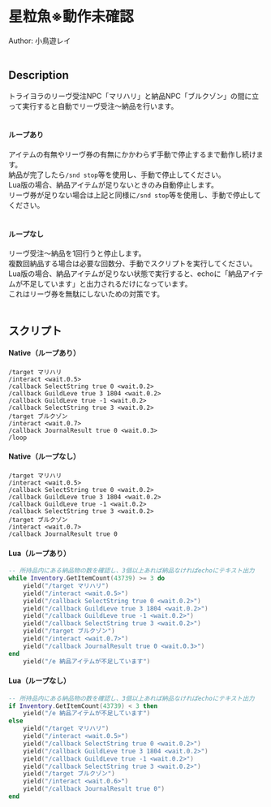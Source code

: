 # 星粒魚※動作未確認<br/>
Author: 小鳥遊レイ
<br/>
<br/>

## Description<br/>
トライヨラのリーヴ受注NPC「マリハリ」と納品NPC「ブルクゾン」の間に立って実行すると自動でリーヴ受注～納品を行います。<br/>
<br/>
#### ループあり<br/>
アイテムの有無やリーヴ券の有無にかかわらず手動で停止するまで動作し続けます。<br/>
納品が完了したら`/snd stop`等を使用し、手動で停止してください。<br/>
Lua版の場合、納品アイテムが足りないときのみ自動停止します。<br/>
リーヴ券が足りない場合は上記と同様に`/snd stop`等を使用し、手動で停止してください。<br/>
<br/>

#### ループなし<br/>
リーヴ受注～納品を1回行うと停止します。<br/>
複数回納品する場合は必要な回数分、手動でスクリプトを実行してください。<br/>
Lua版の場合、納品アイテムが足りない状態で実行すると、echoに「納品アイテムが不足しています」と出力されるだけになっています。<br/>
これはリーヴ券を無駄にしないための対策です。<br/>
<br/>

## スクリプト<br/>
#### Native（ループあり）<!-- ※動作未確認 -->
```
/target マリハリ
/interact <wait.0.5>
/callback SelectString true 0 <wait.0.2>
/callback GuildLeve true 3 1804 <wait.0.2>
/callback GuildLeve true -1 <wait.0.2>
/callback SelectString true 3 <wait.0.2>
/target ブルクゾン
/interact <wait.0.7>
/callback JournalResult true 0 <wait.0.3>
/loop
```
#### Native（ループなし）<!-- ※動作未確認 -->
```
/target マリハリ
/interact <wait.0.5>
/callback SelectString true 0 <wait.0.2>
/callback GuildLeve true 3 1804 <wait.0.2>
/callback GuildLeve true -1 <wait.0.2>
/callback SelectString true 3 <wait.0.2>
/target ブルクゾン
/interact <wait.0.7>
/callback JournalResult true 0
```
#### Lua（ループあり）<!-- ※動作未確認 -->
```Lua
-- 所持品内にある納品物の数を確認し、3個以上あれば納品なければechoにテキスト出力
while Inventory.GetItemCount(43739) >= 3 do
    yield("/target マリハリ")
    yield("/interact <wait.0.5>")
    yield("/callback SelectString true 0 <wait.0.2>")
    yield("/callback GuildLeve true 3 1804 <wait.0.2>")
    yield("/callback GuildLeve true -1 <wait.0.2>")
    yield("/callback SelectString true 3 <wait.0.2>")
    yield("/target ブルクゾン")
    yield("/interact <wait.0.7>")
    yield("/callback JournalResult true 0 <wait.0.3>")
end
    yield("/e 納品アイテムが不足しています")
```
#### Lua（ループなし）<!-- ※動作未確認 -->
```Lua
-- 所持品内にある納品物の数を確認し、3個以上あれば納品なければechoにテキスト出力
if Inventory.GetItemCount(43739) < 3 then
    yield("/e 納品アイテムが不足しています")
else
    yield("/target マリハリ")
    yield("/interact <wait.0.5>")
    yield("/callback SelectString true 0 <wait.0.2>")
    yield("/callback GuildLeve true 3 1804 <wait.0.2>")
    yield("/callback GuildLeve true -1 <wait.0.2>")
    yield("/callback SelectString true 3 <wait.0.2>")
    yield("/target ブルクゾン")
    yield("/interact <wait.0.6>")
    yield("/callback JournalResult true 0")
end
```